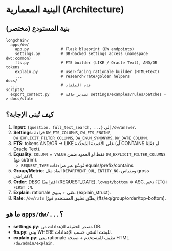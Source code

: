 # البنية المعمارية (Architecture)

## بنية المستودع (مختصر)
```
longchain/
  apps/dw/
    app.py              # Flask blueprint (DW endpoints)
    settings.py         # DB-backed settings access (namespace dw::common)
    fts.py              # FTS builder (LIKE / Oracle Text), AND/OR tokens
    explain.py          # user-facing rationale builder (HTML+text)
    ...                 # research/rate/golden helpers
docs/
  ...                   # هذه الملفات
scripts/
  export_context.py     # تصدير حالة settings/examples/rules/patches -> docs/state
```

## كيف تُبنى الإجابة؟
1. **Input**: `{question, full_text_search, ...}` إلى `/dw/answer`.
2. **Settings**: قراءة `DW_FTS_COLUMNS`, `DW_FTS_ENGINE`, `DW_EXPLICIT_FILTER_COLUMNS`, `DW_ENUM_SYNONYMS`, `DW_DATE_COLUMN`.
3. **FTS**: tokens AND/OR → LIKE على الأعمدة المُحدّدة (أو CONTAINS لو فعّلنا Oracle Text).
4. **Equality**: `COLUMN = VALUE` فقط لو العمود ضمن `DW_EXPLICIT_FILTER_COLUMNS` (مع ci/trim).  
   - `REQUEST_TYPE` تُوسَّع عبر مرادفات equals/prefix/contains.
5. **Group/Metric**: أبعاد مثل `DEPARTMENT_OUL`, `ENTITY_NO`، ومقياس gross الافتراضي.
6. **Order**: DESC افتراضيًا (REQUEST_DATE). `lowest/bottom` ⇒ ASC. دعم `FETCH FIRST :N`.
7. **Explain**: rationale نصّي + بنيوي (explain_struct).
8. **Rate**: `/dw/rate` يطبّق تعليق المستخدم فورًا (fts/eq/group/order/top-bottom).

## ما هو `apps/dw/...`؟
- **settings.py**: مصدر الحقيقة للإعدادات من DB.
- **fts.py**: يبني WHERE للبحث النصّي حسب الإعدادات.
- **explain.py**: يبني rationale نظيف للمستخدم + صفحة HTML `/dw/admin/explain`.

